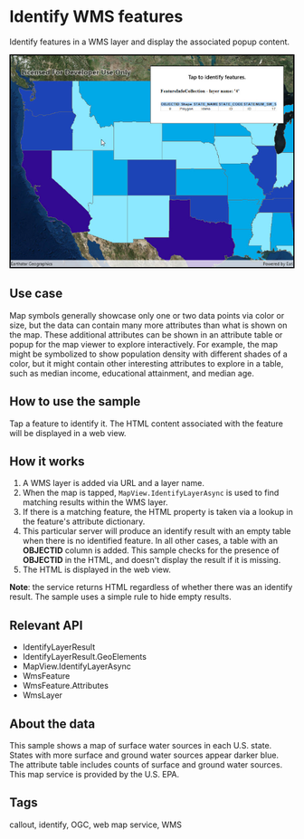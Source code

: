# Identify WMS features

Identify features in a WMS layer and display the associated popup content.

![Image of identify WFS features](WmsIdentify.jpg)

## Use case

Map symbols generally showcase only one or two data points via color or size, but the data can contain many more attributes than what is shown on the map. These additional attributes can be shown in an attribute table or popup for the map viewer to explore interactively. For example, the map might be symbolized to show population density with different shades of a color, but it might contain other interesting attributes to explore in a table, such as median income, educational attainment, and median age.

## How to use the sample

Tap a feature to identify it. The HTML content associated with the feature will be displayed in a web view.

## How it works

1. A WMS layer is added via URL and a layer name.
2. When the map is tapped, `MapView.IdentifyLayerAsync` is used to find matching results within the WMS layer.
3. If there is a matching feature, the HTML property is taken via a lookup in the feature's attribute dictionary.
4. This particular server will produce an identify result with an empty table when there is no identified feature. In all other cases, a table with an **OBJECTID** column is added. This sample checks for the presence of **OBJECTID** in the HTML, and doesn't display the result if it is missing.
5. The HTML is displayed in the web view.

**Note**: the service returns HTML regardless of whether there was an identify result. The sample uses a simple rule to hide empty results.

## Relevant API

* IdentifyLayerResult
* IdentifyLayerResult.GeoElements
* MapView.IdentifyLayerAsync
* WmsFeature
* WmsFeature.Attributes
* WmsLayer

## About the data

This sample shows a map of surface water sources in each U.S. state. States with more surface and ground water sources appear darker blue. The attribute table includes counts of surface and ground water sources. This map service is provided by the U.S. EPA.

## Tags

callout, identify, OGC, web map service, WMS
